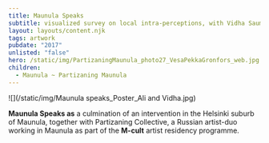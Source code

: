 ```yaml
---
title: Maunula Speaks
subtitle: visualized survey on local intra-perceptions, with Vidha Saumya
layout: layouts/content.njk
tags: artwork
pubdate: "2017"
unlisted: "false"
hero: /static/img/PartizaningMaunula_photo27_VesaPekkaGronfors_web.jpg
children:
  - Maunula ~ Partizaning Maunula
---
```

![](/static/img/Maunula speaks_Poster_Ali and Vidha.jpg)

**Maunula Speaks as** a culmination of an intervention in the Helsinki suburb of Maunula, together with Partizaning Collective, a Russian artist-duo working in Maunula as part of the **M-cult** artist residency programme.

<br/>